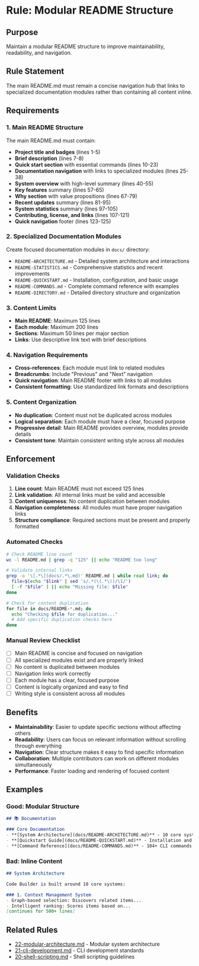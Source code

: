 # Rule: Modular README Structure

## Purpose
Maintain a modular README structure to improve maintainability, readability, and navigation.

## Rule Statement
The main README.md must remain a concise navigation hub that links to specialized documentation modules rather than containing all content inline.

## Requirements

### 1. Main README Structure
The main README.md must contain:
- **Project title and badges** (lines 1-5)
- **Brief description** (lines 7-8)
- **Quick start section** with essential commands (lines 10-23)
- **Documentation navigation** with links to specialized modules (lines 25-38)
- **System overview** with high-level summary (lines 40-55)
- **Key features** summary (lines 57-65)
- **Why section** with value propositions (lines 67-79)
- **Recent updates** summary (lines 81-95)
- **System statistics** summary (lines 97-105)
- **Contributing, license, and links** (lines 107-121)
- **Quick navigation** footer (lines 123-125)

### 2. Specialized Documentation Modules
Create focused documentation modules in `docs/` directory:
- `README-ARCHITECTURE.md` - Detailed system architecture and interactions
- `README-STATISTICS.md` - Comprehensive statistics and recent improvements
- `README-QUICKSTART.md` - Installation, configuration, and basic usage
- `README-COMMANDS.md` - Complete command reference with examples
- `README-DIRECTORY.md` - Detailed directory structure and organization

### 3. Content Limits
- **Main README**: Maximum 125 lines
- **Each module**: Maximum 200 lines
- **Sections**: Maximum 50 lines per major section
- **Links**: Use descriptive link text with brief descriptions

### 4. Navigation Requirements
- **Cross-references**: Each module must link to related modules
- **Breadcrumbs**: Include "Previous" and "Next" navigation
- **Quick navigation**: Main README footer with links to all modules
- **Consistent formatting**: Use standardized link formats and descriptions

### 5. Content Organization
- **No duplication**: Content must not be duplicated across modules
- **Logical separation**: Each module must have a clear, focused purpose
- **Progressive detail**: Main README provides overview, modules provide details
- **Consistent tone**: Maintain consistent writing style across all modules

## Enforcement

### Validation Checks
1. **Line count**: Main README must not exceed 125 lines
2. **Link validation**: All internal links must be valid and accessible
3. **Content uniqueness**: No content duplication between modules
4. **Navigation completeness**: All modules must have proper navigation links
5. **Structure compliance**: Required sections must be present and properly formatted

### Automated Checks
```bash
# Check README line count
wc -l README.md | grep -q "125" || echo "README too long"

# Validate internal links
grep -o '\[.*\](docs/.*\.md)' README.md | while read link; do
  file=$(echo "$link" | sed 's/.*(\(.*\))/\1/')
  [ -f "$file" ] || echo "Missing file: $file"
done

# Check for content duplication
for file in docs/README-*.md; do
  echo "Checking $file for duplication..."
  # Add specific duplication checks here
done
```

### Manual Review Checklist
- [ ] Main README is concise and focused on navigation
- [ ] All specialized modules exist and are properly linked
- [ ] No content is duplicated between modules
- [ ] Navigation links work correctly
- [ ] Each module has a clear, focused purpose
- [ ] Content is logically organized and easy to find
- [ ] Writing style is consistent across all modules

## Benefits
- **Maintainability**: Easier to update specific sections without affecting others
- **Readability**: Users can focus on relevant information without scrolling through everything
- **Navigation**: Clear structure makes it easy to find specific information
- **Collaboration**: Multiple contributors can work on different modules simultaneously
- **Performance**: Faster loading and rendering of focused content

## Examples

### Good: Modular Structure
```markdown
## 📚 Documentation

### Core Documentation
- **[System Architecture](docs/README-ARCHITECTURE.md)** - 10 core systems and their interactions
- **[Quickstart Guide](docs/README-QUICKSTART.md)** - Installation and basic usage
- **[Command Reference](docs/README-COMMANDS.md)** - 104+ CLI commands organized by module
```

### Bad: Inline Content
```markdown
## System Architecture

Code Builder is built around 10 core systems:

### 1. Context Management System
- Graph-based selection: Discovers related items...
- Intelligent ranking: Scores items based on...
[continues for 500+ lines]
```

## Related Rules
- [22-modular-architecture.md](22-modular-architecture.md) - Modular system architecture
- [21-cli-development.md](21-cli-development.md) - CLI development standards
- [20-shell-scripting.md](20-shell-scripting.md) - Shell scripting guidelines
